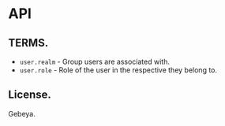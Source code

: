 # API

## TERMS.

- `user.realm` - Group users are associated with.
- `user.role` - Role of the user in the respective they belong to.

## License.

Gebeya.
